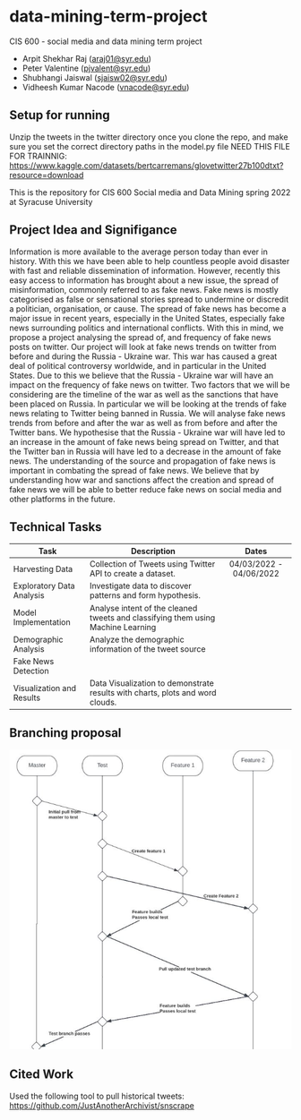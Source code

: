# data-mining-term-project
CIS 600 - social media and data mining term project

* Arpit Shekhar Raj (araj01@syr.edu)
* Peter Valentine (pjvalent@syr.edu)
* Shubhangi Jaiswal (sjaisw02@syr.edu)
* Vidheesh Kumar Nacode (vnacode@syr.edu)

Setup for running 
-----
Unzip the tweets in the twitter directory once you clone the repo, and make sure you set the correct directory paths in the model.py file
NEED THIS FILE FOR TRAINNIG: https://www.kaggle.com/datasets/bertcarremans/glovetwitter27b100dtxt?resource=download


This is the repository for CIS 600 Social media and Data Mining spring 2022 at Syracuse University

Project Idea and Signifigance
-----
Information is more available to the average person today than ever in history. With this we have been able to help countless people avoid disaster with fast and reliable dissemination of information. However, recently this easy access to information has brought about a new issue, the spread of misinformation, commonly referred to as fake news. Fake news is mostly categorised as false or sensational stories spread to undermine or discredit a politician, organisation, or cause. The spread of fake news has become a major issue in recent years, especially in the United States, especially fake news surrounding politics and international conflicts. With this in mind, we propose a project analysing the spread of, and frequency of fake news posts on twitter. Our project will look at fake news trends on twitter from before and during the Russia - Ukraine war. This war has caused a great deal of political controversy worldwide, and in particular in the United States. Due to this we believe that the Russia - Ukraine war will have an impact on the frequency of fake news on twitter. Two factors that we will be considering are the timeline of the war as well as the sanctions that have been placed on Russia. In particular we will be looking at the trends of fake news relating to Twitter being banned in Russia. We will analyse fake news trends from before and after the war as well as from before and after the Twitter bans. We hypothesise that the Russia - Ukraine war will have led to an increase in the amount of fake news being spread on Twitter, and that the Twitter ban in Russia will have led to a decrease in the amount of fake news. The understanding of the source and propagation of fake news is important in combating the spread of fake news. We believe that by understanding how war and sanctions affect the creation and spread of fake news we will be able to better reduce fake news on social media and other platforms in the future. 

Technical Tasks
-----
| Task          | Description   | Dates |
| ------------- |---------------|:-----:|
|Harvesting Data| Collection of Tweets using Twitter API to create a dataset. | 04/03/2022 - 04/06/2022|
| Exploratory Data Analysis | Investigate data to discover patterns and form hypothesis. | |
| Model Implementation | Analyse intent of the cleaned tweets and classifying them using Machine Learning | |
| Demographic Analysis | Analyze the demographic information of the tweet source | |
|Fake News Detection| | |
| Visualization and Results | Data Visualization to demonstrate results with charts, plots and word clouds. | |

Branching proposal
----- 
![alt text](https://github.com/pjvalent/data-mining-term-project/blob/main/branching%20proposal.JPG "Logo Title Text 1")

Cited Work
-----
Used the following tool to pull historical tweets:
https://github.com/JustAnotherArchivist/snscrape
